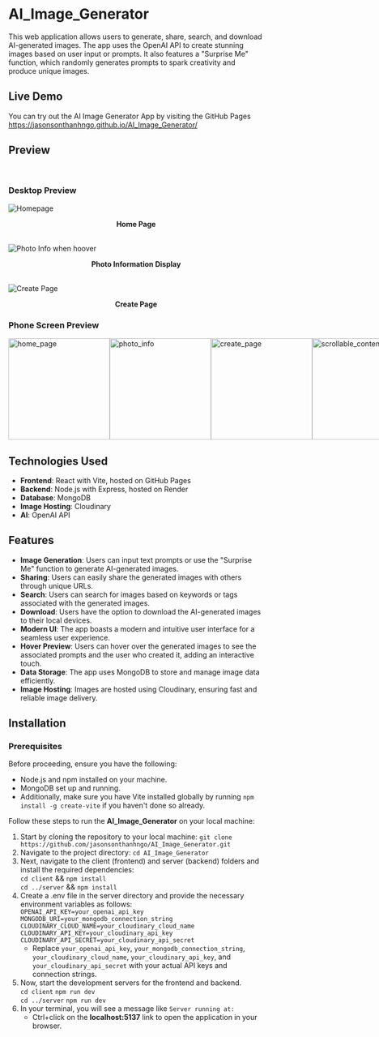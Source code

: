 # AI_Image_Generator

This web application allows users to generate, share, search, and download AI-generated images. The app uses the OpenAI API to create stunning images based on user input or prompts. It also features a "Surprise Me" function, which randomly generates prompts to spark creativity and produce unique images.

## Live Demo
You can try out the AI Image Generator App by visiting the GitHub Pages 
https://jasonsonthanhngo.github.io/AI_Image_Generator/

## Preview
 <br />

### Desktop Preview

 ![Homepage](https://github.com/jasonsonthanhngo/AI_Image_Generator/assets/131301318/e59d61de-7938-49a2-8a44-e852e72cb6a2) 
 **<p align="center">Home Page</p>**   
 ![Photo Info when hoover](https://github.com/jasonsonthanhngo/AI_Image_Generator/assets/131301318/cc6a892f-3654-4fa2-a5e2-1ebdf5996589)   
 **<p align="center">Photo Information Display</p>**   
![Create Page](https://github.com/jasonsonthanhngo/AI_Image_Generator/assets/131301318/b8bf49c8-1ee5-46ab-9ea8-13f309030b54)

**<p align="center">Create Page</p>**   






### Phone Screen Preview 

<div style="display: flex;">
<img src="https://github.com/jasonsonthanhngo/AI_Image_Generator/assets/131301318/a7205b11-1652-4508-83a9-475de1183bed" alt="home_page" width="200"/>
<img src="https://github.com/jasonsonthanhngo/AI_Image_Generator/assets/131301318/1349713f-20b8-42c2-8c7c-9b367757f0cf" alt="photo_info" width="200"/>
<img src="https://github.com/jasonsonthanhngo/AI_Image_Generator/assets/131301318/7490a250-ebcb-4a28-8c39-0e3e489611a2" alt="create_page" width="200"/>
<img src="https://github.com/jasonsonthanhngo/AI_Image_Generator/assets/131301318/aa67d8bf-c67f-466e-9c12-fa331436d270" alt="scrollable_content" width="200"/>
</div>



## Technologies Used

- **Frontend**: React with Vite, hosted on GitHub Pages
- **Backend**: Node.js with Express, hosted on Render
- **Database**: MongoDB
- **Image Hosting**: Cloudinary
- **AI**: OpenAI API 

## Features

- **Image Generation**: Users can input text prompts or use the "Surprise Me" function to generate AI-generated images.
- **Sharing**: Users can easily share the generated images with others through unique URLs.
- **Search**: Users can search for images based on keywords or tags associated with the generated images.
- **Download**: Users have the option to download the AI-generated images to their local devices.
- **Modern UI**: The app boasts a modern and intuitive user interface for a seamless user experience.
- **Hover Preview**: Users can hover over the generated images to see the associated prompts and the user who created it, adding an interactive touch.
- **Data Storage**: The app uses MongoDB to store and manage image data efficiently.
- **Image Hosting**: Images are hosted using Cloudinary, ensuring fast and reliable image delivery.

## Installation 
### Prerequisites

Before proceeding, ensure you have the following:
 <br />
- Node.js and npm installed on your machine.
- MongoDB set up and running.
- Additionally, make sure you have Vite installed globally by running `npm install -g create-vite` if you haven't done so already.

Follow these steps to run the **AI_Image_Generator** on your local machine:

1. Start by cloning the repository to your local machine: `git clone https://github.com/jasonsonthanhngo/AI_Image_Generator.git`
2. Navigate to the project directory: `cd AI_Image_Generator`
3. Next, navigate to the client (frontend) and server (backend) folders and install the required dependencies:  
   `cd client` && `npm install`  
    `cd ../server` && `npm install`
4. Create a .env file in the server directory and provide the necessary environment variables as follows:  
   `OPENAI_API_KEY=your_openai_api_key`  
   `MONGODB_URI=your_mongodb_connection_string`  
   `CLOUDINARY_CLOUD_NAME=your_cloudinary_cloud_name`  
   `CLOUDINARY_API_KEY=your_cloudinary_api_key`  
   `CLOUDINARY_API_SECRET=your_cloudinary_api_secret`  
   - Replace `your_openai_api_key`, `your_mongodb_connection_string`, `your_cloudinary_cloud_name`, `your_cloudinary_api_key`, and `your_cloudinary_api_secret` with your actual API keys and connection strings.
5. Now, start the development servers for the frontend and backend.  
 `cd client` `npm run dev`  
 `cd ../server` `npm run dev`
6. In your terminal, you will see a message like `Server running at:`
   - Ctrl+click on the **localhost:5137** link to open the application in your browser.















